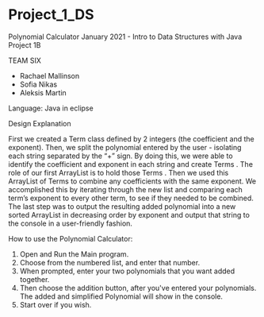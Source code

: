 # Project_1_DS

Polynomial Calculator
January 2021 - Intro to Data Structures with Java
Project 1B

TEAM SIX
 - Rachael Mallinson
 - Sofia Nikas
 - Aleksis Martin

Language: Java in eclipse

Design Explanation

First we created a Term class defined by 2 integers (the coefficient and the exponent). Then, we split the polynomial entered by the user - isolating each string separated by the “+” sign. By doing this, we were able to identify the coefficient and exponent in each string and create Terms . The role of our first ArrayList is to hold those Terms . 
Then we used this ArrayList of Terms to combine any coefficients with the same exponent.  We accomplished this by iterating through the new list and comparing each term’s exponent to every other term, to see if they needed to be combined. 
The last step was to output the resulting added polynomial into a new sorted ArrayList in decreasing order by exponent and output that string to the console in a  user-friendly fashion.

How to use the Polynomial Calculator:
1. Open and Run the Main program.
2. Choose from the numbered list, and enter that number.
3. When prompted, enter your two polynomials that you want added together.
4. Then choose the addition button, after you've entered your polynomials.
   The added and simplified Polynomial will show in the console.
5. Start over if you wish.

